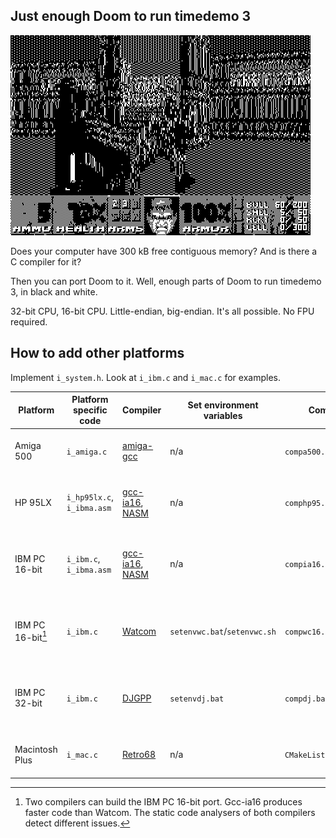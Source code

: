 ## Just enough Doom to run timedemo 3
![Doomtd3](readme_imgs/doomtd3.png?raw=true)

Does your computer have 300 kB free contiguous memory?
And is there a C compiler for it?

Then you can port Doom to it.
Well, enough parts of Doom to run timedemo 3, in black and white.

32-bit CPU, 16-bit CPU.
Little-endian, big-endian.
It's all possible.
No FPU required.

## How to add other platforms
Implement `i_system.h`. Look at `i_ibm.c` and `i_mac.c` for examples.

|Platform         |Platform specific code    |Compiler                                                                   |Set environment variables   |Compile code                |Additional information                              |
|-----------------|--------------------------|---------------------------------------------------------------------------|----------------------------|----------------------------|----------------------------------------------------|
|Amiga 500        |`i_amiga.c`               |[amiga-gcc](https://github.com/bebbo/amiga-gcc)                            |n/a                         |`compa500.sh`               |Experimental, might not work on a real machine      |
|HP 95LX          |`i_hp95lx.c`, `i_ibma.asm`|[gcc-ia16](https://github.com/tkchia/gcc-ia16), [NASM](https://www.nasm.us)|n/a                         |`comphp95.sh`               |No status bar, also runs on HP 100LX and HP 200LX   |
|IBM PC 16-bit    |`i_ibm.c`,    `i_ibma.asm`|[gcc-ia16](https://github.com/tkchia/gcc-ia16), [NASM](https://www.nasm.us)|n/a                         |`compia16.sh`               |Use command line argument `lcd` to invert the colors|
|IBM PC 16-bit[^1]|`i_ibm.c`                 |[Watcom](https://github.com/open-watcom/open-watcom-v2)                    |`setenvwc.bat`/`setenvwc.sh`|`compwc16.bat`/`compwc16.sh`|Use command line argument `lcd` to invert the colors|
|IBM PC 32-bit    |`i_ibm.c`                 |[DJGPP](https://github.com/andrewwutw/build-djgpp)                         |`setenvdj.bat`              |`compdj.bat`                |Use command line argument `lcd` to invert the colors|
|Macintosh Plus   |`i_mac.c`                 |[Retro68](https://github.com/autc04/Retro68)                               |n/a                         |`CMakeLists.txt`            |Experimental, might not work on a real machine      |

[^1]: Two compilers can build the IBM PC 16-bit port. Gcc-ia16 produces faster code than Watcom. The static code analysers of both compilers detect different issues.
